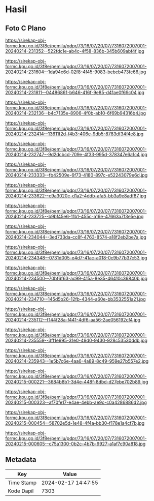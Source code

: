 # Hasil

## Foto C Plano

https://sirekap-obj-formc.kpu.go.id/3f8e/pemilu/pdpr/73/16/07/20/07/7316072007001-20240214-231352--522fdc1e-ab4c-4f58-836b-345b609abf4f.jpg

https://sirekap-obj-formc.kpu.go.id/3f8e/pemilu/pdpr/73/16/07/20/07/7316072007001-20240214-231604--1da94c6d-02f8-4f45-9083-bebcb473fc66.jpg

https://sirekap-obj-formc.kpu.go.id/3f8e/pemilu/pdpr/73/16/07/20/07/7316072007001-20240214-231811--04486861-b646-416f-9e85-d41ae0f69c04.jpg

https://sirekap-obj-formc.kpu.go.id/3f8e/pemilu/pdpr/73/16/07/20/07/7316072007001-20240214-232136--b4c7135e-8906-4f0b-ab10-6f69b94316b4.jpg

https://sirekap-obj-formc.kpu.go.id/3f8e/pemilu/pdpr/73/16/07/20/07/7316072007001-20240214-232414--13611f2d-f4b3-406e-9db5-8783df34f4e8.jpg

https://sirekap-obj-formc.kpu.go.id/3f8e/pemilu/pdpr/73/16/07/20/07/7316072007001-20240214-232747--9d2dcbcd-709e-4f33-995d-378347e6a1c4.jpg

https://sirekap-obj-formc.kpu.go.id/3f8e/pemilu/pdpr/73/16/07/20/07/7316072007001-20240214-233333--fb42509e-6f73-4180-897c-e52243079e6d.jpg

https://sirekap-obj-formc.kpu.go.id/3f8e/pemilu/pdpr/73/16/07/20/07/7316072007001-20240214-233622--c9a3020c-d1a2-4ddb-afa5-bb3a9e8adf87.jpg

https://sirekap-obj-formc.kpu.go.id/3f8e/pemilu/pdpr/73/16/07/20/07/7316072007001-20240214-233725--b9bf45e6-11b1-455c-a16e-47663a7f3e5e.jpg

https://sirekap-obj-formc.kpu.go.id/3f8e/pemilu/pdpr/73/16/07/20/07/7316072007001-20240214-234044--3ed733da-cc8f-4763-8574-a18f2eb2be7a.jpg

https://sirekap-obj-formc.kpu.go.id/3f8e/pemilu/pdpr/73/16/07/20/07/7316072007001-20240214-234348--0731d005-e4d7-41ac-a018-0c9b77b37c53.jpg

https://sirekap-obj-formc.kpu.go.id/3f8e/pemilu/pdpr/73/16/07/20/07/7316072007001-20240214-234500--70bf6f63-ac99-415a-8e35-46410c36840b.jpg

https://sirekap-obj-formc.kpu.go.id/3f8e/pemilu/pdpr/73/16/07/20/07/7316072007001-20240214-234710--145d5b26-12fb-4344-a60e-bb3532551a21.jpg

https://sirekap-obj-formc.kpu.go.id/3f8e/pemilu/pdpr/73/16/07/20/07/7316072007001-20240214-235112--f144f28a-f441-4df6-aa56-2ae056192cf4.jpg

https://sirekap-obj-formc.kpu.go.id/3f8e/pemilu/pdpr/73/16/07/20/07/7316072007001-20240214-235559--3ff1e995-31e0-49d0-9430-928c53530ddb.jpg

https://sirekap-obj-formc.kpu.go.id/3f8e/pemilu/pdpr/73/16/07/20/07/7316072007001-20240214-235943--1e5b7c6e-4aa6-4a89-8c49-959e27b557e2.jpg

https://sirekap-obj-formc.kpu.go.id/3f8e/pemilu/pdpr/73/16/07/20/07/7316072007001-20240215-000221--3684b8b1-3d4e-448f-8dbd-d27ebe702b89.jpg

https://sirekap-obj-formc.kpu.go.id/3f8e/pemilu/pdpr/73/16/07/20/07/7316072007001-20240215-000323--af70fe17-e4ae-4ebb-ae9c-c0a4286886d2.jpg

https://sirekap-obj-formc.kpu.go.id/3f8e/pemilu/pdpr/73/16/07/20/07/7316072007001-20240215-000454--58702e5d-1e48-4f4a-bb30-f178e1a4cf7b.jpg

https://sirekap-obj-formc.kpu.go.id/3f8e/pemilu/pdpr/73/16/07/20/07/7316072007001-20240215-000605--c75a1300-0b2c-4b7b-9927-a1af7c90a818.jpg


## Metadata

| Key        | Value               |
| ---------- | ------------------- |
| Time Stamp | 2024-02-17 14:47:55 |
| Kode Dapil | 7303                |



